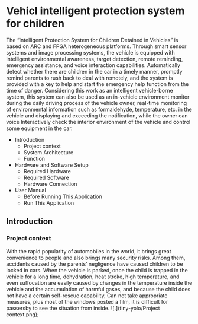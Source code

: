 # Vehicl intelligent protection system for children
The “Intelligent Protection System for Children Detained in Vehicles” is based on ARC and FPGA heterogeneous platforms. Through smart sensor systems and image processing systems, the vehicle is equipped with intelligent environmental awareness, target detection, remote reminding, emergency assistance, and voice interaction capabilities. Automatically detect whether there are children in the car in a timely manner, promptly remind parents to rush back to deal with remotely, and the system is provided with a key to help and start the emergency help function from the time of danger. Considering this work as an intelligent vehicle-borne system, this system can also be used as an in-vehicle environment monitor during the daily driving process of the vehicle owner, real-time monitoring of environmental information such as formaldehyde, temperature, etc. in the vehicle and displaying and exceeding the notification, while the owner can voice Interactively check the interior environment of the vehicle and control some equipment in the car.
* Introduction
  * Project context
  * System Architecture
  * Function
* Hardware and Software Setup
  * Required Hardware
  * Required Software
  * Hardware Connection
* User Manual
  * Before Running This Application
  * Run This Application
## Introduction
### Project context
With the rapid popularity of automobiles in the world, it brings great convenience to people and also brings many security risks. Among them, accidents caused by the parents’ negligence have caused children to be locked in cars. When the vehicle is parked, once the child is trapped in the vehicle for a long time, dehydration, heat stroke, high temperature, and even suffocation are easily caused by changes in the temperature inside the vehicle and the accumulation of harmful gases, and because the child does not have a certain self-rescue capability, Can not take appropriate measures, plus most of the windows posted a film, it is difficult for passersby to see the situation from inside.
![.](tiny-yolo/Project context.png);
